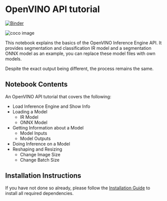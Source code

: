 # OpenVINO API tutorial

[![Binder](https://mybinder.org/badge_logo.svg)](https://mybinder.org/v2/gh/openvinotoolkit/openvino_notebooks/HEAD?filepath=notebooks%2F002-openvino-api%2F002-openvino-api.ipynb)

![coco image](https://user-images.githubusercontent.com/15709723/127032784-8846df6f-0bfb-44ce-8920-76bcc0b5199e.jpg)

This notebook explains the basics of the OpenVINO Inference Engine API.
It provides segmentation and classification IR model and a segmentation ONNX model as an example, you can replace these model files with own models.

Despite the exact output being different,  the process remains the same.

## Notebook Contents

An OpenVINO API tutorial that covers the following:

* Load Inference Engine and Show Info
* Loading a Model
  * IR Model
  * ONNX Model
* Getting Information about a Model
  * Model Inputs
  * Model Outputs
* Doing Inference on a Model
* Reshaping and Resizing
  * Change Image Size
  * Change Batch Size
  
## Installation Instructions

If you have not done so already, please follow the [Installation Guide](../../README.md) to install all required dependencies.

